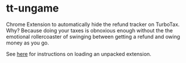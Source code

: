 # tt-ungame
Chrome Extension to automatically hide the refund tracker on TurboTax.  Why?  Because doing your taxes is obnoxious enough without the the emotional rollercoaster of swinging between getting a refund and owing money as you go.

See [here](https://stackoverflow.com/questions/24577024/install-chrome-extension-not-in-the-store) for instructions on loading an unpacked extension.

